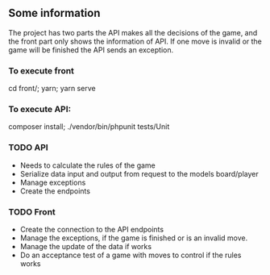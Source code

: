 ## Some information
The project has two parts the API makes all the decisions of the game, and the front part only shows the information of API. If one move is invalid or the game will be finished the API sends an exception.

### To execute front
cd front/; yarn; yarn serve

### To execute API:
composer install; ./vendor/bin/phpunit tests/Unit


### TODO API
* Needs to calculate the rules of the game
* Serialize data input and output from request to the models board/player
* Manage exceptions
* Create the endpoints

### TODO Front
* Create the connection to the API endpoints
* Manage the exceptions, if the game is finished or is an invalid move. 
* Manage the update of the data if works
* Do an acceptance test of a game with moves to control if the rules works  





